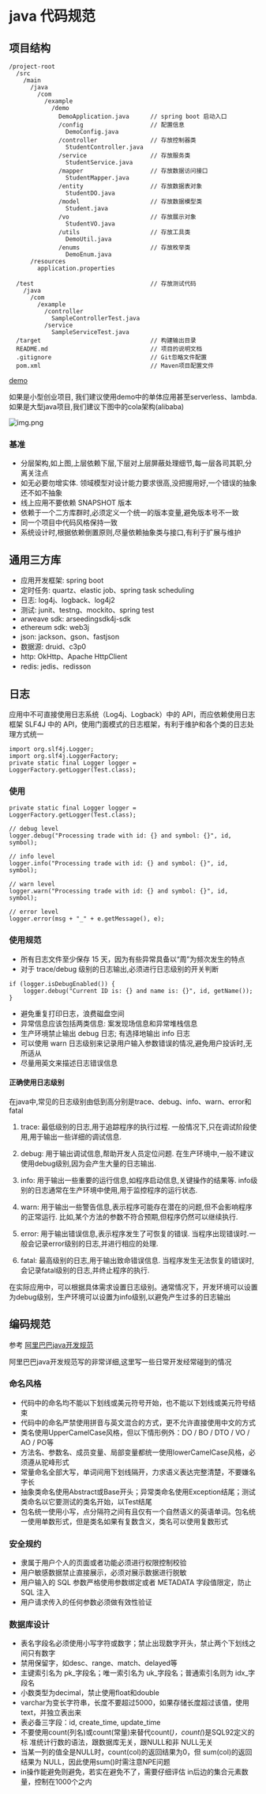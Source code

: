 # java 代码规范
## 项目结构
```
/project-root
  /src
    /main
      /java
        /com
          /example
            /demo
              DemoApplication.java      // spring boot 启动入口
              /config                   // 配置信息
                DemoConfig.java
              /controller               // 存放控制器类
                StudentController.java
              /service                  // 存放服务类
                StudentService.java
              /mapper                   // 存放数据访问接口
                StudentMapper.java
              /entity                   // 存放数据表对象
                StudentDO.java
              /model                    // 存放数据模型类
                Student.java
              /vo                       // 存放展示对象
                StudentVO.java
              /utils                    // 存放工具类
                DemoUtil.java
              /enums                    // 存放枚举类
                DemoEnum.java
      /resources
        application.properties

  /test                                 // 存放测试代码
    /java
      /com
        /example
          /controller
            SampleControllerTest.java
          /service
            SampleServiceTest.java
  /target                               // 构建输出目录
  README.md                             // 项目的说明文档
  .gitignore                            // Git忽略文件配置
  pom.xml                               // Maven项目配置文件
```
[demo](./demo)

如果是小型创业项目, 我们建议使用demo中的单体应用甚至serverless、lambda. 如果是大型java项目,我们建议下图中的cola架构(alibaba)

![img.png](img.png)

### 基准
- 分层架构,如上图,上层依赖下层,下层对上层屏蔽处理细节,每一层各司其职,分离关注点
- 如无必要勿增实体. 领域模型对设计能力要求很高,没把握用好,一个错误的抽象还不如不抽象
- 线上应用不要依赖 SNAPSHOT 版本
- 依赖于一个二方库群时,必须定义一个统一的版本变量,避免版本号不一致
- 同一个项目中代码风格保持一致
- 系统设计时,根据依赖倒置原则,尽量依赖抽象类与接口,有利于扩展与维护

## 通用三方库
- 应用开发框架: spring boot
- 定时任务: quartz、elastic job、spring task scheduling
- 日志: log4j、logback、log4j2
- 测试: junit、testng、mockito、spring test
- arweave sdk: arseedingsdk4j-sdk
- ethereum sdk: web3j
- json: jackson、gson、fastjson
- 数据源: druid、c3p0
- http: OkHttp、Apache HttpClient
- redis: jedis、redisson

## 日志
应用中不可直接使用日志系统（Log4j、Logback）中的 API，而应依赖使用日志框架 SLF4J 中的 API，使用门面模式的日志框架，有利于维护和各个类的日志处理方式统一

```agsl
import org.slf4j.Logger;
import org.slf4j.LoggerFactory;
private static final Logger logger = LoggerFactory.getLogger(Test.class); 
```

### 使用
```agsl
private static final Logger logger = LoggerFactory.getLogger(Test.class); 

// debug level
logger.debug("Processing trade with id: {} and symbol: {}", id, symbol);

// info level
logger.info("Processing trade with id: {} and symbol: {}", id, symbol);

// warn level
logger.warn("Processing trade with id: {} and symbol: {}", id, symbol);

// error level
logger.error(msg + "_" + e.getMessage(), e);
```

### 使用规范
* 所有日志文件至少保存 15 天，因为有些异常具备以“周”为频次发生的特点
* 对于 trace/debug 级别的日志输出,必须进行日志级别的开关判断
```agsl
if (logger.isDebugEnabled()) { 
    logger.debug("Current ID is: {} and name is: {}", id, getName());
}
```
* 避免重复打印日志，浪费磁盘空间
* 异常信息应该包括两类信息: 案发现场信息和异常堆栈信息
* 生产环境禁止输出 debug 日志; 有选择地输出 info 日志
* 可以使用 warn 日志级别来记录用户输入参数错误的情况,避免用户投诉时,无所适从
* 尽量用英文来描述日志错误信息

#### 正确使用日志级别
在java中,常见的日志级别由低到高分别是trace、debug、info、warn、error和fatal
1. trace: 最低级别的日志,用于追踪程序的执行过程. 一般情况下,只在调试阶段使用,用于输出一些详细的调试信息.

2. debug: 用于输出调试信息,帮助开发人员定位问题. 在生产环境中,一般不建议使用debug级别,因为会产生大量的日志输出.

3. info: 用于输出一些重要的运行信息,如程序启动信息,关键操作的结果等. info级别的日志通常在生产环境中使用,用于监控程序的运行状态.

4. warn: 用于输出一些警告信息,表示程序可能存在潜在的问题,但不会影响程序的正常运行. 比如,某个方法的参数不符合预期,但程序仍然可以继续执行.

5. error: 用于输出错误信息,表示程序发生了可恢复的错误. 当程序出现错误时.一般会记录error级别的日志,并进行相应的处理.

6. fatal: 最高级别的日志,用于输出致命错误信息. 当程序发生无法恢复的错误时,会记录fatal级别的日志,并终止程序的执行.

在实际应用中，可以根据具体需求设置日志级别。通常情况下，开发环境可以设置为debug级别，生产环境可以设置为info级别,以避免产生过多的日志输出

## 编码规范
参考 [阿里巴巴java开发规范](https://github.com/alibaba/Alibaba-Java-Coding-Guidelines)

阿里巴巴java开发规范写的非常详细,这里写一些日常开发经常碰到的情况

### 命名风格
- 代码中的命名均不能以下划线或美元符号开始，也不能以下划线或美元符号结束
- 代码中的命名严禁使用拼音与英文混合的方式，更不允许直接使用中文的方式
- 类名使用UpperCamelCase风格，但以下情形例外：DO / BO / DTO / VO / AO / PO等
- 方法名、参数名、成员变量、局部变量都统一使用lowerCamelCase风格，必须遵从驼峰形式
- 常量命名全部大写，单词间用下划线隔开，力求语义表达完整清楚，不要嫌名字长
- 抽象类命名使用Abstract或Base开头；异常类命名使用Exception结尾；测试类命名以它要测试的类名开始，以Test结尾
- 包名统一使用小写，点分隔符之间有且仅有一个自然语义的英语单词。包名统一使用单数形式，但是类名如果有复数含义，类名可以使用复数形式

### 安全规约
- 隶属于用户个人的页面或者功能必须进行权限控制校验
- 用户敏感数据禁止直接展示，必须对展示数据进行脱敏
- 用户输入的 SQL 参数严格使用参数绑定或者 METADATA 字段值限定，防止 SQL 注入
- 用户请求传入的任何参数必须做有效性验证

### 数据库设计
- 表名字段名必须使用小写字符或数字；禁止出现数字开头，禁止两个下划线之间只有数字
- 禁用保留字，如desc、range、match、delayed等
- 主键索引名为 pk_字段名；唯一索引名为 uk_字段名；普通索引名则为 idx_字段名
- 小数类型为decimal，禁止使用float和double
- varchar为变长字符串，长度不要超过5000，如果存储长度超过该值，使用text，并独立表出来
- 表必备三字段：id, create_time, update_time
- 不要使用count(列名)或count(常量)来替代count(*)，count(*)是SQL92定义的标 准统计行数的语法，跟数据库无关，跟NULL和非 NULL无关
- 当某一列的值全是NULL时，count(col)的返回结果为0，但 sum(col)的返回结果为 NULL，因此使用sum()时需注意NPE问题
- in操作能避免则避免，若实在避免不了，需要仔细评估 in后边的集合元素数量，控制在1000个之内